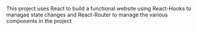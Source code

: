 This project uses React to build a functional website using React-Hooks to managae state changes and  React-Router to manage the various components in the project 
